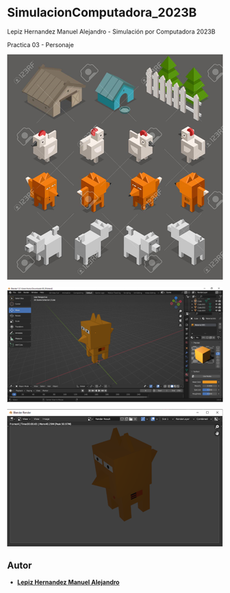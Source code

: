 # SimulacionComputadora_2023B
Lepiz Hernandez Manuel Alejandro - Simulación por Computadora 2023B

Practica 03 - Personaje

![alt text](https://github.com/ManuelALH/SimulacionComputadora_2023B/blob/main/Practica%2003%20-%20Personaje/ejemplo.png?raw=true "Ejemplo")

![alt text](https://github.com/ManuelALH/SimulacionComputadora_2023B/blob/main/Practica%2003%20-%20Personaje/ss_01.png?raw=true "ss_01")

![alt text](https://github.com/ManuelALH/SimulacionComputadora_2023B/blob/main/Practica%2003%20-%20Personaje/ss_02.png?raw=true "ss_02")

## Autor

- **[Lepiz Hernandez Manuel Alejandro](https://github.com/ManuelALH)**